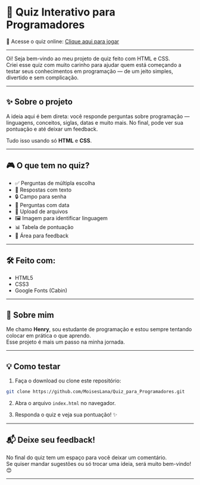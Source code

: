 
# 🧠 Quiz Interativo para Programadores

🚀 Acesse o quiz online: [Clique aqui para jogar](https://moiseslana.github.io/Quiz_para_Programadores/)

---

Oi! Seja bem-vindo ao meu projeto de quiz feito com HTML e CSS.  
Criei esse quiz com muito carinho para ajudar quem está começando a testar seus conhecimentos em programação — de um jeito simples, divertido e sem complicação.

---

## ✨ Sobre o projeto

A ideia aqui é bem direta: você responde perguntas sobre programação — linguagens, conceitos, siglas, datas e muito mais. No final, pode ver sua pontuação e até deixar um feedback.

Tudo isso usando só **HTML** e **CSS**.

---

## 🎮 O que tem no quiz?

- ✅ Perguntas de múltipla escolha
- 📝 Respostas com texto
- 🔒 Campo para senha
- 📅 Perguntas com data
- 📂 Upload de arquivos
- 🖼️ Imagem para identificar linguagem
- 📊 Tabela de pontuação
- 💬 Área para feedback

---

## 🛠️ Feito com:

- HTML5
- CSS3
- Google Fonts (Cabin)
  

---

## 👤 Sobre mim

Me chamo **Henry**, sou estudante de programação e estou sempre tentando colocar em prática o que aprendo.  
Esse projeto é mais um passo na minha jornada. 

---

## 💡 Como testar

1. Faça o download ou clone este repositório:
```bash
git clone https://github.com/MoisesLana/Quiz_para_Programadores.git
```

2. Abra o arquivo `index.html` no navegador.

3. Responda o quiz e veja sua pontuação! ✨

---

## 📬 Deixe seu feedback!

No final do quiz tem um espaço para você deixar um comentário.  
Se quiser mandar sugestões ou só trocar uma ideia, será muito bem-vindo! 😊

---

